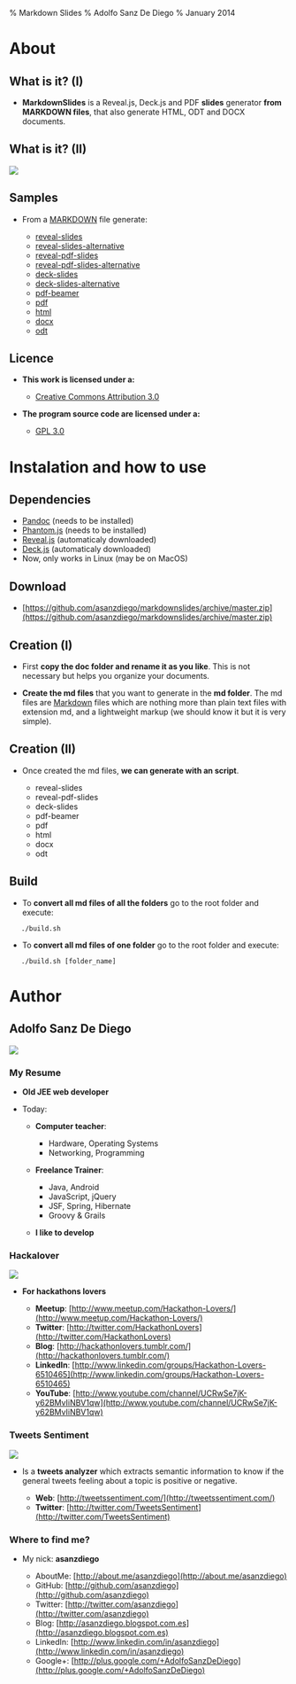 % Markdown Slides
% Adolfo Sanz De Diego
% January 2014

# About

## What is it? (I)

- **MarkdownSlides** is a Reveal.js, Deck.js and PDF **slides** generator
  **from MARKDOWN files**, that also generate HTML, ODT and DOCX documents.

## What is it? (II)

![](../img/markdownslides.png)

## Samples

- From a [MARKDOWN](https://raw.github.com/asanzdiego/markdownslides/master/doc/md/readme.md) file
  generate:

    - [reveal-slides](http://asanzdiego.github.io/markdownslides/doc/export/readme-reveal-slides.html)
    - [reveal-slides-alternative](http://asanzdiego.github.io/markdownslides/doc/export/readme-reveal-slides-alternative.html)
    - [reveal-pdf-slides](http://asanzdiego.github.io/markdownslides/doc/export/readme-reveal-slides.pdf)
    - [reveal-pdf-slides-alternative](http://asanzdiego.github.io/markdownslides/doc/export/readme-reveal-slides-alternative.pdf)
    - [deck-slides](http://asanzdiego.github.io/markdownslides/doc/export/readme-deck-slides.html)
    - [deck-slides-alternative](http://asanzdiego.github.io/markdownslides/doc/export/readme-deck-slides-alternative.html)
    - [pdf-beamer](http://asanzdiego.github.io/markdownslides/doc/export/readme-beamer.pdf)
    - [pdf](http://asanzdiego.github.io/markdownslides/doc/export/readme.pdf)
    - [html](http://asanzdiego.github.io/markdownslides/doc/export/readme.html)
    - [docx](http://asanzdiego.github.io/markdownslides/doc/export/readme.docx)
    - [odt](http://asanzdiego.github.io/markdownslides/doc/export/readme.odt)

## Licence

- **This work is licensed under a:**
    - [Creative Commons Attribution 3.0](http://creativecommons.org/licenses/by-sa/3.0//)

- **The program source code are licensed under a:**
    - [GPL 3.0](http://www.gnu.org/licenses/gpl.html)

# Instalation and how to use

## Dependencies

- [Pandoc](http://johnmacfarlane.net/pandoc/) (needs to be installed)
- [Phantom.js](http://phantomjs.org) (needs to be installed)
- [Reveal.js](http://lab.hakim.se/reveal-js/#/) (automaticaly downloaded)
- [Deck.js](http://imakewebthings.com/deck.js/) (automaticaly downloaded)
- Now, only works in Linux (may be on MacOS)

## Download

- [https://github.com/asanzdiego/markdownslides/archive/master.zip](https://github.com/asanzdiego/markdownslides/archive/master.zip)

## Creation (I)

- First **copy the doc folder and rename it as you like**. This is not necessary but
  helps you organize your documents.

- **Create the md files** that you want to generate in the **md folder**.
  The md files are [Markdown](http://en.wikipedia.org/wiki/Markdown) files
  which are nothing more than plain text files with extension md,
  and a lightweight markup (we should know it but it is very simple).

## Creation (II)

- Once created the md files, **we can generate with an script**.

    - reveal-slides
    - reveal-pdf-slides
    - deck-slides
    - pdf-beamer
    - pdf
    - html
    - docx
    - odt

## Build

- To **convert all md files of all the folders**
  go to the root folder and execute:

~~~
   ./build.sh
~~~

- To **convert all md files of one folder**
  go to the root folder and execute:

~~~
   ./build.sh [folder_name]
~~~

# Author

## Adolfo Sanz De Diego

![](../img/avatar-asanzdiego.png)

### My Resume

- **Old JEE web developer**

- Today:

    - **Computer teacher**:

        - Hardware, Operating Systems
        - Networking, Programming

    - **Freelance Trainer**:

        - Java, Android
        - JavaScript, jQuery
        - JSF, Spring, Hibernate
        - Groovy & Grails

    - **I like to develop**

### Hackalover

![](../img/hackathon-lovers-logo.png)

- **For hackathons lovers**

    - **Meetup**: [http://www.meetup.com/Hackathon-Lovers/](http://www.meetup.com/Hackathon-Lovers/)
    - **Twitter**: [http://twitter.com/HackathonLovers](http://twitter.com/HackathonLovers)
    - **Blog**: [http://hackathonlovers.tumblr.com/](http://hackathonlovers.tumblr.com/)
    - **LinkedIn**: [http://www.linkedin.com/groups/Hackathon-Lovers-6510465](http://www.linkedin.com/groups/Hackathon-Lovers-6510465)
    - **YouTube**: [http://www.youtube.com/channel/UCRwSe7jK-y62BMvIiNBV1qw](http://www.youtube.com/channel/UCRwSe7jK-y62BMvIiNBV1qw)

### Tweets Sentiment

![](../img/tweets-sentiment-logo.png)

- Is a **tweets analyzer** which extracts semantic information to know
if the general tweets feeling about a topic is positive or negative.

    - **Web**: [http://tweetssentiment.com/](http://tweetssentiment.com/)
    - **Twitter**: [http://twitter.com/TweetsSentiment](http://twitter.com/TweetsSentiment)

### Where to find me?

- My nick: **asanzdiego**

    - AboutMe:  [http://about.me/asanzdiego](http://about.me/asanzdiego)
    - GitHub:   [http://github.com/asanzdiego](http://github.com/asanzdiego)
    - Twitter:  [http://twitter.com/asanzdiego](http://twitter.com/asanzdiego)
    - Blog:     [http://asanzdiego.blogspot.com.es](http://asanzdiego.blogspot.com.es)
    - LinkedIn: [http://www.linkedin.com/in/asanzdiego](http://www.linkedin.com/in/asanzdiego)
    - Google+:  [http://plus.google.com/+AdolfoSanzDeDiego](http://plus.google.com/+AdolfoSanzDeDiego)
